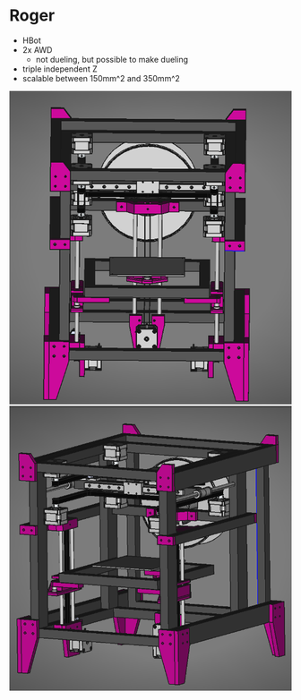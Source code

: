 # Roger

- HBot
- 2x AWD
  - not dueling, but possible to make dueling
- triple independent Z
- scalable between 150mm^2 and 350mm^2

![1](./1.png)
![2](./2.png)
